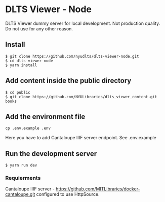 # DLTS Viewer - Node

DLTS Viewer dummy server for local development. Not production quality. Do not use for any other reason.

## Install 

``` 
$ git clone https://github.com/nyudlts/dlts-viewer-node.git
$ cd dlts-viewer-node
$ yarn install
```

## Add content inside the public directory

``` 
$ cd public
$ git clone https://github.com/NYULibraries/dlts_viewer_content.git books
```

## Add the environment file

``` 
cp .env.example .env
```

Here you have to add Cantaloupe IIIF server endpoint. See .env.example

## Run the development server
```
$ yarn run dev
```

### Requierments 

Cantaloupe IIIF server - https://github.com/MITLibraries/docker-cantaloupe.git configured to use HttpSource.
